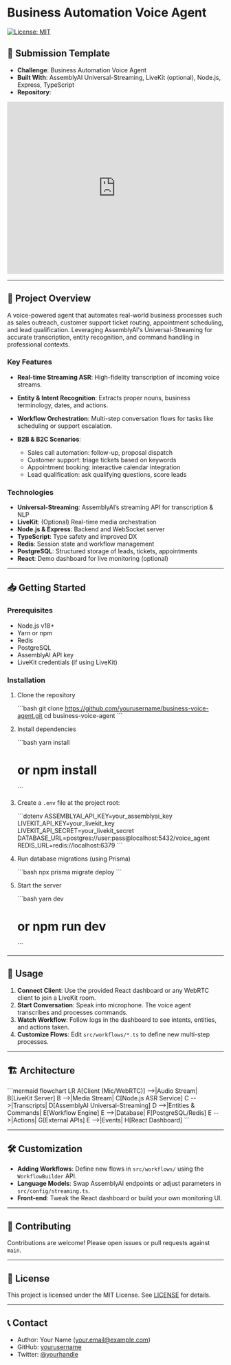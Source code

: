 # Business Automation Voice Agent

[![License: MIT](https://img.shields.io/badge/License-MIT-blue.svg)](https://opensource.org/licenses/MIT)

## 🚀 Submission Template

* **Challenge**: Business Automation Voice Agent
* **Built With**: AssemblyAI Universal-Streaming, LiveKit (optional), Node.js, Express, TypeScript
* **Repository**:

<embed src="https://github.com/afuhflynn/business-voice-agent" width="100%" height="400px" />

---

## 🎯 Project Overview

A voice-powered agent that automates real-world business processes such as sales outreach, customer support ticket routing, appointment scheduling, and lead qualification. Leveraging AssemblyAI's Universal-Streaming for accurate transcription, entity recognition, and command handling in professional contexts.

### Key Features

* **Real-time Streaming ASR**: High-fidelity transcription of incoming voice streams.
* **Entity & Intent Recognition**: Extracts proper nouns, business terminology, dates, and actions.
* **Workflow Orchestration**: Multi-step conversation flows for tasks like scheduling or support escalation.
* **B2B & B2C Scenarios**:

  * Sales call automation: follow-up, proposal dispatch
  * Customer support: triage tickets based on keywords
  * Appointment booking: interactive calendar integration
  * Lead qualification: ask qualifying questions, score leads

### Technologies

* **Universal-Streaming**: AssemblyAI’s streaming API for transcription & NLP
* **LiveKit**: (Optional) Real-time media orchestration
* **Node.js & Express**: Backend and WebSocket server
* **TypeScript**: Type safety and improved DX
* **Redis**: Session state and workflow management
* **PostgreSQL**: Structured storage of leads, tickets, appointments
* **React**: Demo dashboard for live monitoring (optional)

---

## 📥 Getting Started

### Prerequisites

* Node.js v18+
* Yarn or npm
* Redis
* PostgreSQL
* AssemblyAI API key
* LiveKit credentials (if using LiveKit)

### Installation

1. Clone the repository

   \`\`\`bash
   git clone https://github.com/yourusername/business-voice-agent.git
   cd business-voice-agent
   \`\`\`
2. Install dependencies

   \`\`\`bash
   yarn install
   # or npm install
   \`\`\`
3. Create a `.env` file at the project root:

   \`\`\`dotenv
   ASSEMBLYAI_API_KEY=your_assemblyai_key
   LIVEKIT_API_KEY=your_livekit_key
   LIVEKIT_API_SECRET=your_livekit_secret
   DATABASE_URL=postgres://user:pass@localhost:5432/voice_agent
   REDIS_URL=redis://localhost:6379
   \`\`\`
4. Run database migrations (using Prisma)

   \`\`\`bash
   npx prisma migrate deploy
   \`\`\`
5. Start the server

   \`\`\`bash
   yarn dev
   # or npm run dev
   \`\`\`

---

## 🎥 Usage

1. **Connect Client**: Use the provided React dashboard or any WebRTC client to join a LiveKit room.
2. **Start Conversation**: Speak into microphone. The voice agent transcribes and processes commands.
3. **Watch Workflow**: Follow logs in the dashboard to see intents, entities, and actions taken.
4. **Customize Flows**: Edit `src/workflows/*.ts` to define new multi-step processes.

---

## 🏗 Architecture

\`\`\`mermaid
flowchart LR
  A[Client (Mic/WebRTC)] -->|Audio Stream| B[LiveKit Server]
  B -->|Media Stream| C[Node.js ASR Service]
  C -->|Transcripts| D[AssemblyAI Universal-Streaming]
  D -->|Entities & Commands| E[Workflow Engine]
  E -->|Database| F[PostgreSQL/Redis]
  E -->|Actions| G[External APIs]
  E -->|Events| H[React Dashboard]
\`\`\`

---

## 🛠 Customization

* **Adding Workflows**: Define new flows in `src/workflows/` using the `WorkflowBuilder` API.
* **Language Models**: Swap AssemblyAI endpoints or adjust parameters in `src/config/streaming.ts`.
* **Front-end**: Tweak the React dashboard or build your own monitoring UI.

---

## 🤝 Contributing

Contributions are welcome! Please open issues or pull requests against `main`.

---

## 📄 License

This project is licensed under the MIT License. See [LICENSE](LICENSE) for details.

---

## 📞 Contact

* Author: Your Name ([your.email@example.com](mailto:your.email@example.com))
* GitHub: [yourusername](https://github.com/yourusername)
* Twitter: [@yourhandle](https://twitter.com/yourhandle)
